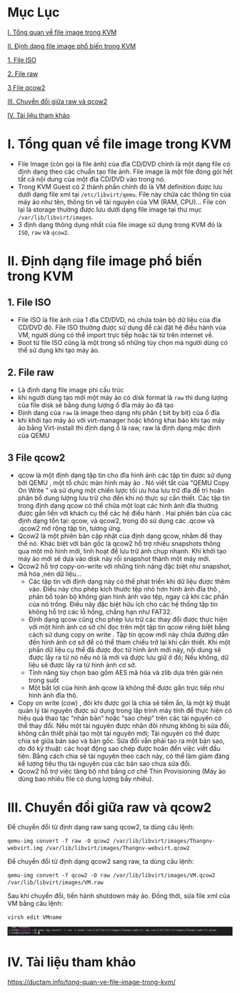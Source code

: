 
# Mục Lục

[I. Tổng quan về file image trong KVM](https://github.com/thang290298/work-Document/blob/master/KVM/Document/file-images-trong-kvm.md#i-t%E1%BB%95ng-quan-v%E1%BB%81-file-image-trong-kvm)

[II. Định dạng file image phổ biến trong KVM](https://github.com/thang290298/work-Document/blob/master/KVM/Document/file-images-trong-kvm.md#ii-%C4%91%E1%BB%8Bnh-d%E1%BA%A1ng-file-image-ph%E1%BB%95-bi%E1%BA%BFn-trong-kvm)

  [1. File ISO](https://github.com/thang290298/work-Document/blob/master/KVM/Document/file-images-trong-kvm.md#1-file-iso)

  [2. File raw](https://github.com/thang290298/work-Document/blob/master/KVM/Document/file-images-trong-kvm.md#2-file-raw)

  [3 File qcow2](https://github.com/thang290298/work-Document/blob/master/KVM/Document/file-images-trong-kvm.md#3-file-qcow2)

[III. Chuyển đổi giữa raw và qcow2](https://github.com/thang290298/work-Document/blob/master/KVM/Document/file-images-trong-kvm.md#iii-chuy%E1%BB%83n-%C4%91%E1%BB%95i-gi%E1%BB%AFa-raw-v%C3%A0-qcow2)

[IV. Tài liệu tham khảo](https://github.com/thang290298/work-Document/blob/master/KVM/Document/file-images-trong-kvm.md#iv-t%C3%A0i-li%E1%BB%87u-tham-kh%E1%BA%A3o)






# I. Tổng quan về file image trong KVM
- File Image (còn gọi là file ảnh) của đĩa CD/DVD chính là một dạng file có định dạng theo các chuẩn tạo file ảnh. File image là một file đóng gói hết tất cả nội dung của một đĩa CD/DVD vào trong nó.
- Trong KVM Guest có 2 thành phần chính đó là VM definition được lưu dưới dạng file xml tại `/etc/libvirt/qemu`. File này chứa các thông tin của máy ảo như tên, thông tin về tài nguyên của VM (RAM, CPU)… File còn lại là storage thường được lưu dưới dạng file image tại thư mục `/var/lib/libvirt/images`.
- 3 định dạng thông dụng nhất của file image sử dụng trong KVM đó là `ISO`, `raw` và `qcow2`.

# II. Định dạng file image phổ biến trong KVM
## 1. File ISO
- File ISO là file ảnh của 1 đĩa CD/DVD, nó chứa toàn bộ dữ liệu của đĩa CD/DVD đó. File ISO thường được sử dụng để cài đặt hệ điều hành vủa VM, người dùng có thể import trực tiếp hoặc tải từ trên internet về.
- Boot từ file ISO cũng là một trong số những tùy chọn mà người dùng có thể sử dụng khi tạo máy ảo.
## 2. File raw
- Là định dạng file image phi cấu trúc
- khi người dùng tạo mới một máy ảo có disk format là `raw` thì dung lượng của file disk sẽ bằng dung lượng ổ đĩa máy ảo đã tạo
- Định dang của `raw` là image theo dạng nhị phân ( bit by bit) của ổ đĩa
- khi khởi tạo máy ảo với virt-manager hoặc không khai báo khi tạo máy ảo bằng Virt-install thì định dạng ổ là raw, raw là định dạng mặc định của QEMU
## 3 File qcow2
- qcow là một định dạng tập tin cho đĩa hình ảnh các tập tin được sử dụng bởi QEMU , một tổ chức màn hình máy ảo . Nó viết tắt của “QEMU Copy On Write ” và sử dụng một chiến lược tối ưu hóa lưu trữ đĩa để trì hoãn phân bổ dung lượng lưu trữ cho đến khi nó thực sự cần thiết. Các tập tin trong định dạng qcow có thể chứa một loạt các hình ảnh đĩa thường được gắn liền với khách cụ thể các hệ điều hành . Hai phiên bản của các định dạng tồn tại: qcow, và qcow2, trong đó sử dụng các .qcow và .qcow2 mở rộng tập tin, tương ứng.
- Qcow2 là một phiên bản cập nhật của định dạng qcow, nhằm để thay thế nó. Khác biệt với bản gốc là qcow2 hỗ trợ nhiều snapshots thông qua một mô hình mới, linh hoạt để lưu trữ ảnh chụp nhanh. Khi khởi tạo máy ảo mới sẽ dựa vào disk này rồi snapshot thành một máy mới.
- Qcow2 hỗ trợ copy-on-write với những tính năng đặc biệt như snapshot, mã hóa ,nén dữ liệu…
   - Các tập tin với định dạng này có thể phát triển khi dữ liệu được thêm vào. Điều này cho phép kích thước tệp nhỏ hơn hình ảnh đĩa thô , phân bổ toàn bộ không gian hình ảnh vào tệp, ngay cả khi các phần của nó trống. Điều này đặc biệt hữu ích cho các hệ thống tập tin không hỗ trợ các lỗ hổng, chẳng hạn như FAT32.
   - Định dạng qcow cũng cho phép lưu trữ các thay đổi được thực hiện với một hình ảnh cơ sở chỉ đọc trên một tập tin qcow riêng biệt bằng cách sử dung copy on write . Tập tin qcow mới này chứa đường dẫn đến hình ảnh cơ sở để có thể tham chiếu trở lại khi cần thiết. Khi một phần dữ liệu cụ thể đã được đọc từ hình ảnh mới này, nội dung sẽ được lấy ra từ nó nếu nó là mới và được lưu giữ ở đó; Nếu không, dữ liệu sẽ được lấy ra từ hình ảnh cơ sở.
   - Tính năng tùy chọn bao gồm AES mã hóa và zlib dựa trên giải nén trong suốt
   - Một bất lợi của hình ảnh qcow là không thể được gắn trực tiếp như hình ảnh đĩa thô.
- Copy on write (cow) , đôi khi được gọi là chia sẻ tiềm ẩn, là một kỹ thuật quản lý tài nguyên được sử dụng trong lập trình máy tính để thực hiện có hiệu quả thao tác “nhân bản” hoặc “sao chép” trên các tài nguyên có thể thay đổi. Nếu một tài nguyên được nhân đôi nhưng không bị sửa đổi, không cần thiết phải tạo một tài nguyên mới; Tài nguyên có thể được chia sẻ giữa bản sao và bản gốc. Sửa đổi vẫn phải tạo ra một bản sao, do đó kỹ thuật: các hoạt động sao chép được hoãn đến việc viết đầu tiên. Bằng cách chia sẻ tài nguyên theo cách này, có thể làm giảm đáng kể lượng tiêu thụ tài nguyên của các bản sao chưa sửa đổi.
- Qcow2 hỗ trợ việc tăng bộ nhớ bằng cơ chế Thin Provisioning (Máy ảo dùng bao nhiêu file có dung lượng bấy nhiêu).

# III. Chuyển đổi giữa raw và qcow2
Để chuyển đổi từ định dạng raw sang qcow2, ta dùng câu lệnh:
```
qemu-img convert -f raw -O qcow2 /var/lib/libvirt/images/Thangnv-webvirt.img /var/lib/libvirt/images/Thangnv-webvirt.qcow2
```

Để chuyển đổi từ định dạng qcow2 sang raw, ta dùng câu lệnh:

```
qemu-img convert -f qcow2 -O raw /var/lib/libvirt/images/VM.qcow2 /var/lib/libvirt/images/VM.raw

```
Sau khi chuyển đổi, tiến hành shutdown máy ảo. Đồng thời, sửa file xml của VM bằng câu lệnh:

```
virsh edit VMname
```

<img src="../Images/createkvm/raw-qcow2.png">

# IV. Tài liệu tham khảo

https://ductam.info/tong-quan-ve-file-image-trong-kvm/